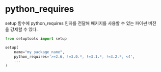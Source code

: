 # python_requires
setup 함수에 python_requires 인자를 전달해 패키지를 사용할 수 있는 파이썬 버전을 강제할 수 있다.

```python
from setuptools import setup

setup(
    name="my_package_name",
    python_requires='>=2.6, !=3.0.*, !=3.1.*, !=3.2.*, <4',
    ...
)
```
